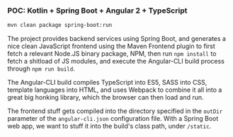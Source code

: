 ### POC: Kotlin + Spring Boot + Angular 2 + TypeScript

```bash
mvn clean package spring-boot:run
```

The project provides backend services using Spring Boot, and generates a nice clean JavaScript 
frontend using the Maven Frontend plugin to first fetch a relevant Node.JS binary package, NPM, 
then run `npm install` to fetch a shitload of JS modules, and execute the Angular-CLI build 
process through `npm run build`.

The Angular-CLI build compiles TypeScript into ES5, SASS into CSS, template languages into HTML,
and uses Webpack to combine it all into a great big honking library, which the browser can then
load and run.

The frontend stuff gets compiled into the directory specified in the `outDir` parameter of the 
`angular-cli.json` configuration file. With a Spring Boot web app, we want to stuff it into the
build's class path, under `/static`.
